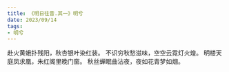 ```yaml
---
title: 《明日往昔.其一》明兮
date: 2023/09/14
tags:
- 明兮
---
```

赴火黄蛾扑残阳，秋杏银叶染红装。
不识穷秋愁滋味，空空云霓灯火煌。
明楼天庭凤求凰，朱红阁里晚门窗。
秋丝蝉眠曲沾夜，夜如花青梦如烟。
